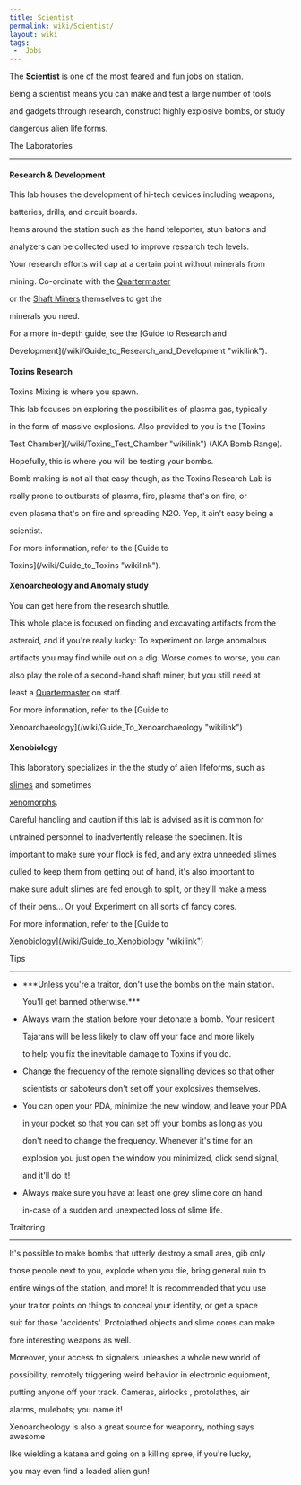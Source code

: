 ```yaml
---
title: Scientist
permalink: wiki/Scientist/
layout: wiki
tags:
 -  Jobs
---
```


The **Scientist** is one of the most feared and fun jobs on station.
Being a scientist means you can make and test a large number of tools
and gadgets through research, construct highly explosive bombs, or study
dangerous alien life forms.

The Laboratories
----------------

#### Research & Development

This lab houses the development of hi-tech devices including weapons,
batteries, drills, and circuit boards.

Items around the station such as the hand teleporter, stun batons and
analyzers can be collected used to improve research tech levels.

Your research efforts will cap at a certain point without minerals from
mining. Co-ordinate with the [Quartermaster](/wiki/Quartermaster "wikilink")
or the [Shaft Miners](/wiki/Shaft_Miner "wikilink") themselves to get the
minerals you need.

For a more in-depth guide, see the [Guide to Research and
Development](/wiki/Guide_to_Research_and_Development "wikilink").

#### Toxins Research

Toxins Mixing is where you spawn.

This lab focuses on exploring the possibilities of plasma gas, typically
in the form of massive explosions. Also provided to you is the [Toxins
Test Chamber](/wiki/Toxins_Test_Chamber "wikilink") (AKA Bomb Range).
Hopefully, this is where you will be testing your bombs.

Bomb making is not all that easy though, as the Toxins Research Lab is
really prone to outbursts of plasma, fire, plasma that's on fire, or
even plasma that's on fire and spreading N2O. Yep, it ain't easy being a
scientist.

For more information, refer to the [Guide to
Toxins](/wiki/Guide_to_Toxins "wikilink").

#### Xenoarcheology and Anomaly study

You can get here from the research shuttle.

This whole place is focused on finding and excavating artifacts from the
asteroid, and if you're really lucky: To experiment on large anomalous
artifacts you may find while out on a dig. Worse comes to worse, you can
also play the role of a second-hand shaft miner, but you still need at
least a [Quartermaster](/wiki/Quartermaster "wikilink") on staff.

For more information, refer to the [Guide to
Xenoarchaeology](/wiki/Guide_To_Xenoarchaeology "wikilink")

#### Xenobiology

This laboratory specializes in the the study of alien lifeforms, such as
[slimes](slime "wikilink") and sometimes
[xenomorphs](xenomorph "wikilink").

Careful handling and caution if this lab is advised as it is common for
untrained personnel to inadvertently release the specimen. It is
important to make sure your flock is fed, and any extra unneeded slimes
culled to keep them from getting out of hand, it's also important to
make sure adult slimes are fed enough to split, or they'll make a mess
of their pens... Or you! Experiment on all sorts of fancy cores.

For more information, refer to the [Guide to
Xenobiology](/wiki/Guide_to_Xenobiology "wikilink")

Tips
----

-   ***Unless you're a traitor, don't use the bombs on the main station.
    You'll get banned otherwise.***
-   Always warn the station before your detonate a bomb. Your resident
    Tajarans will be less likely to claw off your face and more likely
    to help you fix the inevitable damage to Toxins if you do.
-   Change the frequency of the remote signalling devices so that other
    scientists or saboteurs don't set off your explosives themselves.
-   You can open your PDA, minimize the new window, and leave your PDA
    in your pocket so that you can set off your bombs as long as you
    don't need to change the frequency. Whenever it's time for an
    explosion you just open the window you minimized, click send signal,
    and it'll do it!
-   Always make sure you have at least one grey slime core on hand
    in-case of a sudden and unexpected loss of slime life.

Traitoring
----------

It's possible to make bombs that utterly destroy a small area, gib only
those people next to you, explode when you die, bring general ruin to
entire wings of the station, and more! It is recommended that you use
your traitor points on things to conceal your identity, or get a space
suit for those 'accidents'. Protolathed objects and slime cores can make
fore interesting weapons as well.

Moreover, your access to signalers unleashes a whole new world of
possibility, remotely triggering weird behavior in electronic equipment,
putting anyone off your track. Cameras, airlocks , protolathes, air
alarms, mulebots; you name it!

Xenoarcheology is also a great source for weaponry, nothing says awesome
like wielding a katana and going on a killing spree, if you're lucky,
you may even find a loaded alien gun!

